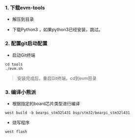 ### 1. 下载evm-tools

+ 解压到目录

+ 下载Python3 ，如果python3已经安装，跳过。


### 2. 配置git启动配置


+ 启动Git终端

```
cd tools
./evm.sh
```

> 安装完成后，重启Git终端，cd到evm目录


### 3. 编译小熊派

+ 根据指定的board芯片类型进行编译

```
west build -b bearpi_stm32l431 bsp/stm32/bearpi_stm32l431
```

+ 烧写程序

```
west flash
```
